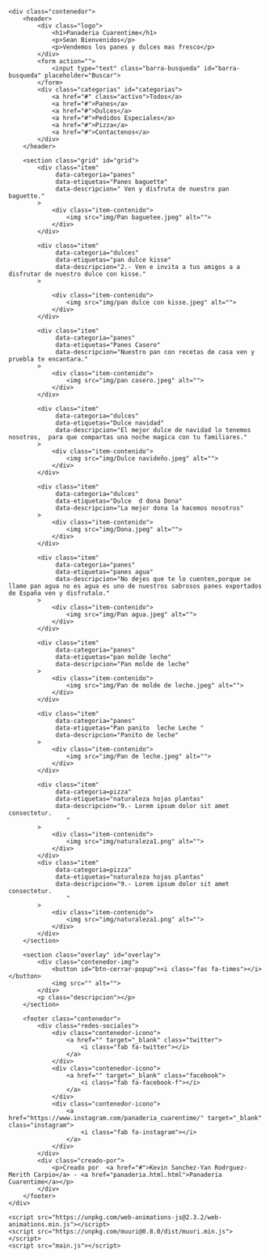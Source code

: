 <!DOCTYPE html>
<html lang="en">
<head>
	<meta charset="UTF-8">
	<meta name="viewport" content="width=device-width, initial-scale=1.0">
	<meta http-equiv="X-UA-Compatible" content="ie=edge">
	<link href="https://fonts.googleapis.com/css?family=Open+Sans:400,700&display=swap" rel="stylesheet">
	<script src="https://kit.fontawesome.com/2c36e9b7b1.js"></script>
	<link rel="stylesheet" href="estilos.css">
	<title>Panaderia Cuarentime</title>
</head>
<body>
	
	<div class="contenedor">
		<header>
			<div class="logo">
				<h1>Panaderia Cuarentime</h1>
				<p>Sean Bienvenidos</p>
				<p>Vendemos los panes y dulces mas fresco</p>
			</div>
			<form action="">
				<input type="text" class="barra-busqueda" id="barra-busqueda" placeholder="Buscar">
			</form>
			<div class="categorias" id="categorias">
				<a href="#" class="activo">Todos</a>
				<a href="#">Panes</a>
				<a href="#">Dulces</a>
				<a href="#">Pedidos Especiales</a>
				<a href="#">Pizza</a>
				<a href="#">Contactenos</a>
			</div>
		</header>

		<section class="grid" id="grid">
			<div class="item" 
				 data-categoria="panes"
				 data-etiquetas="Panes baguette"
				 data-descripcion=" Ven y disfruta de nuestro pan baguette."
			>
				<div class="item-contenido">
					<img src="img/Pan baguetee.jpeg" alt="">
				</div>
			</div>

			<div class="item"
				 data-categoria="dulces"
				 data-etiquetas="pan dulce kisse"
				 data-descripcion="2.- Ven e invita a tus amigos a a disfrutar de nuestro dulce con kisse."
			>
			
				<div class="item-contenido">
					<img src="img/pan dulce con kisse.jpeg" alt="">
				</div>
			</div>

			<div class="item"
				 data-categoria="panes"
				 data-etiquetas="Panes Casero"
				 data-descripcion="Nuestro pan con recetas de casa ven y pruebla te encantara."
			>
				<div class="item-contenido">
					<img src="img/pan casero.jpeg" alt="">
				</div>
			</div>

			<div class="item"
				 data-categoria="dulces"
				 data-etiquetas="Dulce navidad"
				 data-descripcion="El mejor dulce de navidad lo tenemos nosotros,  para que compartas una noche magica con tu familiares."
			>
				<div class="item-contenido">
					<img src="img/Dulce navideño.jpeg" alt="">
				</div>
			</div>

			<div class="item"
				 data-categoria="dulces"
				 data-etiquetas="Dulce  d dona Dona"
				 data-descripcion="La mejor dona la hacemos nosotros"
			>
				<div class="item-contenido">
					<img src="img/Dona.jpeg" alt="">
				</div>
			</div>

			<div class="item"
				 data-categoria="panes"
				 data-etiquetas="panes agua"
				 data-descripcion="No dejes que te lo cuenten,porque se llame pan agua no es agua es uno de nuestros sabrosos panes exportados de España ven y disfrutalo."
			>
				<div class="item-contenido">
					<img src="img/Pan agua.jpeg" alt="">
				</div>
			</div>

			<div class="item"
				 data-categoria="panes"
				 data-etiquetas="pan molde leche"
				 data-descripcion="Pan molde de leche"
			>
				<div class="item-contenido">
					<img src="img/Pan de molde de leche.jpeg" alt="">
				</div>
			</div>

			<div class="item" 
				 data-categoria="panes"
				 data-etiquetas="Pan panito  leche Leche "
				 data-descripcion="Panito de leche"
			>
				<div class="item-contenido">
					<img src="img/Pan de leche.jpeg" alt="">
				</div>
			</div>

			<div class="item"
				 data-categoria=pizza"
				 data-etiquetas="naturaleza hojas plantas"
				 data-descripcion="9.- Lorem ipsum dolor sit amet consectetur.
				 	"
			>
				<div class="item-contenido">
					<img src="img/naturaleza1.png" alt="">
				</div>
			</div>
			<div class="item"
				 data-categoria=pizza"
				 data-etiquetas="naturaleza hojas plantas"
				 data-descripcion="9.- Lorem ipsum dolor sit amet consectetur.
				 	"
			>
				<div class="item-contenido">
					<img src="img/naturaleza1.png" alt="">
				</div>
			</div>
		</section>

		<section class="overlay" id="overlay">
			<div class="contenedor-img">
				<button id="btn-cerrar-popup"><i class="fas fa-times"></i></button>
				<img src="" alt="">
			</div>
			<p class="descripcion"></p>
		</section>

		<footer class="contenedor">
			<div class="redes-sociales">
				<div class="contenedor-icono">
					<a href="" target="_blank" class="twitter">
						<i class="fab fa-twitter"></i>
					</a>
				</div>
				<div class="contenedor-icono">
					<a href="" target="_blank" class="facebook">
						<i class="fab fa-facebook-f"></i>
					</a>
				</div>
				<div class="contenedor-icono">
					<a href="https://www.instagram.com/panaderia_cuarentime/" target="_blank" class="instagram">
						<i class="fab fa-instagram"></i>
					</a>
				</div>
			</div>
			<div class="creado-por">
				<p>Creado por  <a href="#">Kevin Sanchez-Yan Rodrguez-Merith Carpio</a> - <a href="panaderia.html.html">Panaderia Cuarentime</a></p>
			</div>
		</footer>
	</div>

	<script src="https://unpkg.com/web-animations-js@2.3.2/web-animations.min.js"></script>
	<script src="https://unpkg.com/muuri@0.8.0/dist/muuri.min.js"></script>
	<script src="main.js"></script>
</body>
</html>
